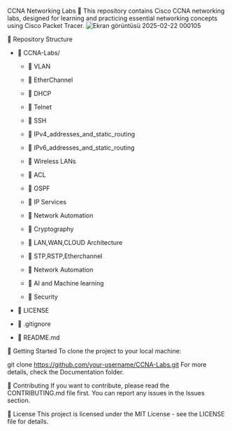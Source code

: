 CCNA Networking Labs 🚀
This repository contains Cisco CCNA networking labs, designed for learning and practicing essential networking concepts using Cisco Packet Tracer.
![Ekran görüntüsü 2025-02-22 000105](https://github.com/user-attachments/assets/dfd0e635-00cb-4faf-b01c-6e40fa9ca647)


📂 Repository Structure
- 📂 CCNA-Labs/
  - 📁 VLAN
  - 📁 EtherChannel
  - 📁 DHCP
  - 📁 Telnet
  - 📁 SSH
  - 📁 IPv4_addresses_and_static_routing
  - 📁 IPv6_addresses_and_static_routing
  - 📁 Wireless LANs
  - 📁 ACL
  - 📁 OSPF
  - 📁 IP Services
  - 📁 Network Automation
  - 📁 Cryptography
  - 📁 LAN,WAN,CLOUD Architecture
  - 📁 STP,RSTP,Etherchannel
  - 📁 Network Automation
  - 📁 AI and Machine learning

  - 📁 Security


- 📜 LICENSE
- 📄 .gitignore
- 📄 README.md



🚀 Getting Started
To clone the project to your local machine:

git clone https://github.com/your-username/CCNA-Labs.git
For more details, check the Documentation folder.

📌 Contributing
If you want to contribute, please read the CONTRIBUTING.md file first. You can report any issues in the Issues section.

📜 License
This project is licensed under the MIT License - see the LICENSE file for details.
